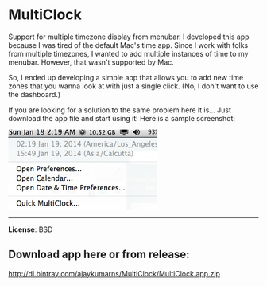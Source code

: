 MultiClock
==========

Support for multiple timezone display from menubar. I developed this app because I was tired of the default Mac's time app. Since I work with folks from multiple timezones, I wanted to add multiple instances of time to my menubar. However, that wasn't supported by Mac.

So, I ended up developing a simple app that allows you to add new time zones that you wanna look at with just a single click. (No, I don't want to use the dashboard.)

If you are looking for a solution to the same problem here it is... Just download the app file and start using it! Here is a sample screenshot:

![Screenshot](/OtherFiles/screenshot.png "Screenshot of app")

----------------------------------------------------

**License**: BSD 


Download app here or from release:
-----------------------------------
http://dl.bintray.com/ajaykumarns/MultiClock/MultiClock.app.zip
